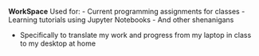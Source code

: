 **WorkSpace** 
  Used for:
	- Current programming assignments for classes
        - Learning tutorials using Jupyter Notebooks
        - And other shenanigans
 - Specifically to translate my work and progress from my laptop in class to my desktop at home
